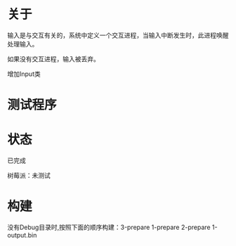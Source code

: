 # 关于
输入是与交互有关的，系统中定义一个交互进程，当输入中断发生时，此进程唤醒处理输入。

如果没有交互进程，输入被丢弃。

增加Input类

# 测试程序

# 状态
已完成

树莓派：未测试

# 构建
没有Debug目录时,按照下面的顺序构建：3-prepare 1-prepare 2-prepare 1-output.bin